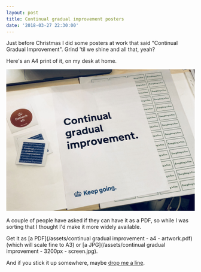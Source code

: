 ```yaml
---
layout: post
title: Continual gradual improvement posters
date: '2018-03-27 22:30:00'
---
```

Just before Christmas I did some posters at work that said "Continual Gradual Improvement". Grind 'til we shine and all that, yeah?

Here's an A4 print of it, on my desk at home.

![The Continual Gradual Improvement poster on my study desk. Out of shot is all the shit I don't want you to see.](/assets/continual-gradual-improvement-shot.jpg)

A couple of people have asked if they can have it as a PDF, so while I was sorting that I thought I'd make it more widely available.

Get it as [a PDF](/assets/continual gradual improvement - a4 - artwork.pdf) (which will scale fine to A3) or [a JPG](/assets/continual gradual improvement - 3200px - screen.jpg).

And if you stick it up somewhere, maybe [drop me a line](/contact).
